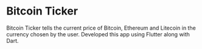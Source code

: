 # Bitcoin Ticker

Bitcoin Ticker tells the current price of Bitcoin, Ethereum and Litecoin in the currency chosen by the user.
Developed this app using Flutter along with Dart.

